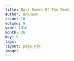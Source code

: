 ```yaml
---
title: Ball Games Of The Week
author: Unknown
issue: 16
volume: 9
year: 1916
month: 36
day: V
tags:
layout: page.njk
image:
---
```





